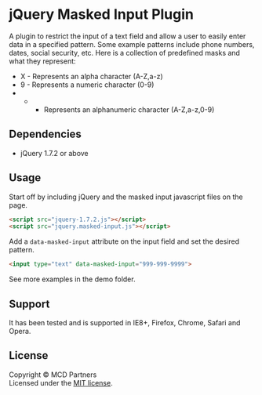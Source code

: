 jQuery Masked Input Plugin
============================

A plugin to restrict the input of a text field and allow a user to easily enter data in a specified pattern. Some example patterns include phone numbers, dates, social security, etc. Here is a collection of predefined masks and what they represent:
  - X - Represents an alpha character (A-Z,a-z)
  - 9 - Represents a numeric character (0-9)
  - * - Represents an alphanumeric character (A-Z,a-z,0-9)

## Dependencies
- jQuery 1.7.2 or above

## Usage

Start off by including jQuery and the masked input javascript files on the page.

```html
<script src="jquery-1.7.2.js"></script>
<script src="jquery.masked-input.js"></script>
```

Add a ``data-masked-input`` attribute on the input field and set the desired pattern.

```html
<input type="text" data-masked-input="999-999-9999">
```

See more examples in the demo folder.

## Support
It has been tested and is supported in IE8+, Firefox, Chrome, Safari and Opera.

## License
Copyright &copy; MCD Partners<br>
Licensed under the [MIT license](https://github.com/mcdpartners/masked-input/blob/master/MIT-LICENSE.txt).